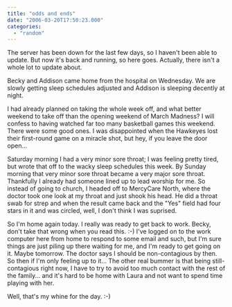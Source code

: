 ```yaml
---
title: "odds and ends"
date: "2006-03-20T17:50:23.000"
categories: 
  - "random"
---
```


The server has been down for the last few days, so I haven't been able to update. But now it's back and running, so here goes. Actually, there isn't a whole lot to update about.

Becky and Addison came home from the hospital on Wednesday. We are slowly getting sleep schedules adjusted and Addison is sleeping decently at night.

I had already planned on taking the whole week off, and what better weekend to take off than the opening weekend of March Madness? I will confess to having watched far too many basketball games this weekend. There were some good ones. I was disappointed when the Hawkeyes lost their first-round game on a miracle shot, but hey, if you leave the door open...

Saturday morning I had a very minor sore throat; I was feeling pretty tired, but wrote that off to the wacky sleep schedules this week. By Sunday morning that very minor sore throat became a very major sore throat. Thankfully I already had someone lined up to lead worship for me. So instead of going to church, I headed off to MercyCare North, where the doctor took one look at my throat and just shook his head. He did a throat swab for strep and when the result came back and the "Yes" field had four stars in it and was circled, well, I don't think I was suprised.

So I'm home again today. I really was ready to get back to work. Becky, don't take that wrong when you read this. :-) I've logged on to the work computer here from home to respond to some email and such, but I'm sure things are just piling up there waiting for me, and I'm ready to get going on it. Maybe tomorrow. The doctor says I should be non-contagious by then. So then if I'm only feeling up to it... The other real bummer is that being still-contagious right now, I have to try to avoid too much contact with the rest of the family... and it's hard to be home with Laura and not want to spend time playing with her.

Well, that's my whine for the day. :-)
